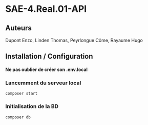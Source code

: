# SAE-4.Real.01-API

## Auteurs 

Dupont Enzo,
Linden Thomas, 
Peyrlongue Côme,
Rayaume Hugo

## Installation / Configuration

#### Ne pas oublier de créer son .env.local

### Lancemment du serveur local
```composer start```

### Initialisation de la BD 
``composer db``